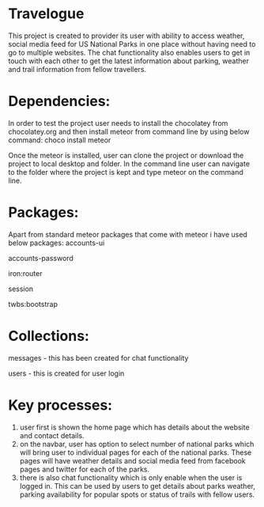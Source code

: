 # Travelogue
This project is created to provider its user with ability to access weather, social media feed for US National Parks 
in one place without having need to go to multiple websites. The chat functionality also enables users to get in touch
with each other to get the latest information about parking, weather and trail information from fellow travellers.

# Dependencies:
In order to test the project user needs to install the chocolatey from chocolatey.org and then install meteor from command line
by using below command:
choco install meteor

Once the meteor is installed, user can clone the project or download the project to local desktop and folder. In the command line
user can navigate to the folder where the project is kept and type meteor on the command line.

# Packages:
Apart from standard meteor packages that come with meteor i have used below packages:
accounts-ui 

accounts-password

iron:router

session

twbs:bootstrap

# Collections:
messages - this has been created for chat functionality

users - this is created for user login

# Key processes:
1) user first is shown the home page which has details about the website and contact details.
2) on the navbar, user has option to select number of national parks which will bring user to individual pages for 
each of the national parks. These pages will have weather details and social media feed from facebook pages and
twitter for each of the parks.
3) there is also chat functionality which is only enable when the user is logged in. This can be used by users to get details 
about parks weather, parking availability for popular spots or status of trails with fellow users.

